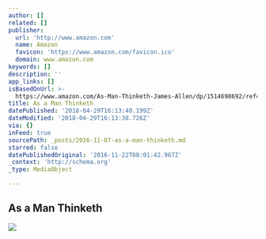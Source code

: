 ```yaml
---
author: []
related: []
publisher:
  url: 'http://www.amazon.com'
  name: Amazon
  favicon: 'https://www.amazon.com/favicon.ico'
  domain: www.amazon.com
keywords: []
description: ''
app_links: []
isBasedOnUrl: >-
  https://www.amazon.com/As-Man-Thinketh-James-Allen/dp/1514698692/ref=sr_1_4?s=books&rps=1&ie=UTF8&qid=1478550826&sr=1-4&keywords=as+a+man+thinketh+by+james+allen&refinements=p_85%3A2470955011
title: As a Man Thinketh
datePublished: '2018-04-29T16:13:40.199Z'
dateModified: '2018-04-29T16:13:38.726Z'
via: {}
inFeed: true
sourcePath: _posts/2016-11-07-as-a-man-thinketh.md
starred: false
datePublishedOriginal: '2016-11-22T08:01:42.967Z'
_context: 'http://schema.org'
_type: MediaObject

---
```

<article style=""><h1>As a Man Thinketh</h1><img src="http://ecx.images-amazon.com/images/I/419p5R5c04L.jpg" /></article>